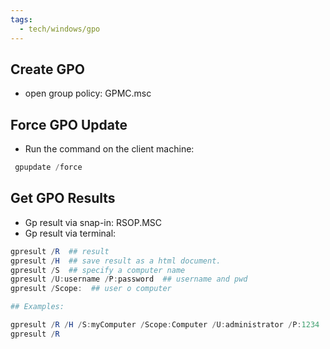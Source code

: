 ```yaml
---
tags:
  - tech/windows/gpo
---
```


## Create GPO

- open group policy: GPMC.msc

## Force GPO Update

- Run the command on the client machine:

```powershell
 gpupdate /force
```

## Get GPO Results

- Gp result via snap-in:  RSOP.MSC
- Gp result via terminal:

```powershell
gpresult /R  ## result
gpresult /H  ## save result as a html document. 
gpresult /S  ## specify a computer name
gpresult /U:username /P:password  ## username and pwd
gpresult /Scope:  ## user o computer

## Examples: 

gpresult /R /H /S:myComputer /Scope:Computer /U:administrator /P:1234 
gpresult /R
```